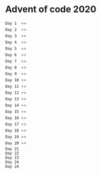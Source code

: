 Advent of code 2020
===================

    Day 1  ⭐️⭐️
    Day 2  ⭐️⭐️
    Day 3  ⭐️⭐️
    Day 4  ⭐️⭐️
    Day 5  ⭐️⭐️
    Day 6  ⭐️⭐️
    Day 7  ⭐️⭐️
    Day 8  ⭐️⭐️
    Day 9  ⭐️⭐️ 
    Day 10 ⭐️⭐️
    Day 11 ⭐️⭐️
    Day 12 ⭐️⭐️ 
    Day 13 ⭐️⭐️  
    Day 14 ⭐️⭐️ 
    Day 15 ⭐️⭐️
    Day 16 ⭐️⭐️
    Day 17 ⭐️⭐️ 
    Day 18 ⭐️⭐️ 
    Day 19 ⭐️⭐️ 
    Day 20 ⭐️⭐️ 
    Day 21 
    Day 22 
    Day 23 
    Day 24 
    Day 24 
